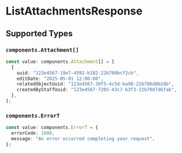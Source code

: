 # ListAttachmentsResponse


## Supported Types

### `components.Attachment[]`

```typescript
const value: components.Attachment[] = [
  {
    uuid: "123e4567-19e7-4592-b182-22b709bcf2cb",
    editDate: "2025-05-01 12:00:00",
    relatedObjectUuid: "123e4567-30f5-4c5d-ba98-22b706d0b2db",
    createdByStaffUuid: "123e4567-7205-43c7-b3f3-22b70d7d6fab",
  },
];
```

### `components.ErrorT`

```typescript
const value: components.ErrorT = {
  errorCode: 1000,
  message: "An error occurred completing your request",
};
```

